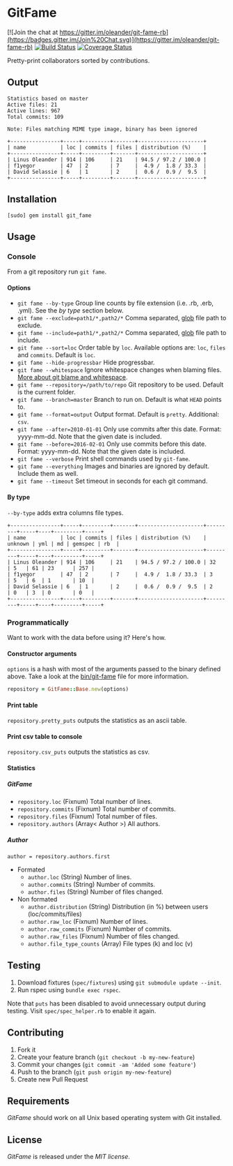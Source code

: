 # GitFame
[![Join the chat at https://gitter.im/oleander/git-fame-rb](https://badges.gitter.im/Join%20Chat.svg)](https://gitter.im/oleander/git-fame-rb)
[![Build Status](https://travis-ci.org/oleander/git-fame-rb.svg?branch=master)](https://travis-ci.org/oleander/git-fame-rb)
[![Coverage Status](https://coveralls.io/repos/oleander/git-fame-rb/badge.svg?branch=master&service=github)](https://coveralls.io/github/oleander/git-fame-rb?branch=master)

Pretty-print collaborators sorted by contributions.

## Output

```
Statistics based on master
Active files: 21
Active lines: 967
Total commits: 109

Note: Files matching MIME type image, binary has been ignored

+----------------+-----+---------+-------+---------------------+
| name           | loc | commits | files | distribution (%)    |
+----------------+-----+---------+-------+---------------------+
| Linus Oleander | 914 | 106     | 21    | 94.5 / 97.2 / 100.0 |
| f1yegor        | 47  | 2       | 7     |  4.9 /  1.8 / 33.3  |
| David Selassie | 6   | 1       | 2     |  0.6 /  0.9 /  9.5  |
+----------------+-----+---------+-------+---------------------+
```

## Installation

`[sudo] gem install git_fame`

## Usage

### Console

From a git repository run `git fame`.

#### Options

- `git fame --by-type` Group line counts by file extension (i.e. .rb, .erb, .yml). See the *by type* section below.
- `git fame --exclude=path1/*,path2/*` Comma separated, [glob](https://en.wikipedia.org/wiki/Glob_(programming)) file path to exclude.
- `git fame --include=path1/*,path2/*` Comma separated, [glob](https://en.wikipedia.org/wiki/Glob_(programming)) file path to include.
- `git fame --sort=loc` Order table by `loc`. Available options are: `loc`, `files` and `commits`. Default is `loc`.
- `git fame --hide-progressbar` Hide progressbar.
- `git fame --whitespace` Ignore whitespace changes when blaming files. [More about git blame and whitespace](https://coderwall.com/p/x8xbnq/git-don-t-blame-people-for-changing-whitespaces-or-moving-code).
- `git fame --repository=/path/to/repo` Git repository to be used. Default is the current folder.
- `git fame --branch=master` Branch to run on. Default is what `HEAD` points to.
- `git fame --format=output` Output format. Default is `pretty`. Additional: `csv`.
- `git fame --after=2010-01-01` Only use commits after this date. Format: yyyy-mm-dd. Note that the given date is included.
- `git fame --before=2016-02-01` Only use commits before this date. Format: yyyy-mm-dd. Note that the given date is included.
- `git fame --verbose` Print shell commands used by `git-fame`.
- `git fame --everything` Images and binaries are ignored by default. Include them as well.
- `git fame --timeout` Set timeout in seconds for each git command.

#### By type

`--by-type` adds extra columns file types.

```
+----------------+-----+---------+-------+---------------------+---------+-----+----+---------+-----+
| name           | loc | commits | files | distribution (%)    | unknown | yml | md | gemspec | rb  |
+----------------+-----+---------+-------+---------------------+---------+-----+----+---------+-----+
| Linus Oleander | 914 | 106     | 21    | 94.5 / 97.2 / 100.0 | 32      | 5   | 61 | 23      | 257 |
| f1yegor        | 47  | 2       | 7     |  4.9 /  1.8 / 33.3  | 3       | 5   | 6  | 1       | 10  |
| David Selassie | 6   | 1       | 2     |  0.6 /  0.9 /  9.5  | 2       | 0   | 3  | 0       | 0   |
+----------------+-----+---------+-------+---------------------+---------+-----+----+---------+-----+
```

### Programmatically

Want to work with the data before using it? Here's how.

#### Constructor arguments

`options` is a hash with most of the arguments passed to the binary defined above.
Take a look at the [bin/git-fame](bin/git-fame) file for more information.

``` ruby
repository = GitFame::Base.new(options)
```

#### Print table

`repository.pretty_puts` outputs the statistics as an ascii table.


#### Print csv table to console

`repository.csv_puts` outputs the statistics as csv.

#### Statistics

##### GitFame

- `repository.loc` (Fixnum) Total number of lines.
- `repository.commits` (Fixnum) Total number of commits.
- `repository.files` (Fixnum) Total number of files.
- `repository.authors` (Array< Author >) All authors.

##### Author

`author = repository.authors.first`

- Formated
  - `author.loc` (String) Number of lines.
  - `author.commits` (String) Number of commits.
  - `author.files` (String) Number of files changed.
- Non formated
  - `author.distribution` (String) Distribution (in %) between users (loc/commits/files)
  - `author.raw_loc` (Fixnum) Number of lines.
  - `author.raw_commits` (Fixnum) Number of commits.
  - `author.raw_files` (Fixnum) Number of files changed.
  - `author.file_type_counts` (Array) File types (k) and loc (v)

## Testing

1. Download fixtures (`spec/fixtures`) using `git submodule update --init`.
2. Run rspec using `bundle exec rspec`.

Note that `puts` has been disabled to avoid unnecessary output during testing.
Visit `spec/spec_helper.rb` to enable it again.

## Contributing

1. Fork it
2. Create your feature branch (`git checkout -b my-new-feature`)
3. Commit your changes (`git commit -am 'Added some feature'`)
4. Push to the branch (`git push origin my-new-feature`)
5. Create new Pull Request

## Requirements

*GitFame* should work on all Unix based operating system with Git installed.

## License

*GitFame* is released under the *MIT license*.
